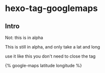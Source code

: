 hexo-tag-googlemaps
===

## Intro ##

Not: this is in alpha

This is still in alpha, and only take a lat and long

use it like this you don't need to close the tag

{% google-maps latitude longitude  %}
